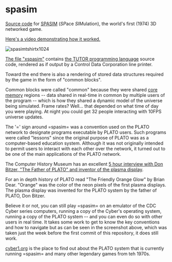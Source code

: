 # spasim
[Source code](https://github.com/jabowery/spasim/blob/main/xspasim) for [SPASIM](https://en.wikipedia.org/wiki/Spasim) (*SP*ace *SIM*ulation), the world's first (1974) 3D networked game.  

[Here's a video demonstrating how it worked.](https://youtu.be/nMZv5Akcum8)

![spasimtshirtx1024](https://user-images.githubusercontent.com/57646/209396006-a67948eb-a5a3-4641-89ba-225d94338f3f.png)

[The file "xspasim"](https://github.com/jabowery/spasim/blob/main/xspasim) contains [the TUTOR programming language](https://en.wikipedia.org/wiki/TUTOR) source code, rendered as if output by a Control Data Corporation line printer.

Toward the end there is also a rendering of stored data structures required by the game in the form of "common blocks".

Common blocks were called "common" because they were shared [core memory](https://en.wikipedia.org/wiki/Magnetic-core_memory) regions -- data shared in real-time in common by multiple users of the program -- which is how they shared a dynamic model of the universe being simulated.  Frame rates?  Well... that depended on what time of day you were playing.  At night you could get 32 people interacting with 10FPS universe updates.

The '=' sign around =spasim= was a convention used on the PLATO network to designate programs executable by PLATO users.  Such programs were called "lessons" since the original purpose of PLATO was as a computer-based education system.  Although it was not originally intended to permit users to interact with each other over the network, it turned out to be one of the main applications of the PLATO network.

The Computer History Museum has an excellent [5 hour interview with Don Bitzer, "The Father of PLATO" and inventor of the plasma display](https://youtu.be/5qytDtHZHp4).

For an in depth history of PLATO read "The Friendly Orange Glow" by Brian Dear.  "Orange" was the color of the neon pixels of the first plasma displays.  The plasma display was invented for the PLATO system by the father of PLATO, Don Bitzer.

Believe it or not, you can still play =spasim= on an emulator of the CDC Cyber series computers, running a copy of the Cyber's operating system, running a copy of the PLATO system -- and you can even do so with other users in real time.  It takes some work to get to know the key conventions and how to navigate but as can be seen in the screenshot above, which was taken just the week before the first commit of this repository, it does still work.

[cyber1.org](https://cyber1.org/) is the place to find out about the PLATO system that is currently running =spasim= and many other legendary games from teh 1970s.
